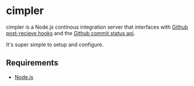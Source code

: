 # cimpler

cimpler is a Node.js continous integration server that interfaces with
[Github post-recieve
hooks](https://help.github.com/articles/post-receive-hooks) and the
[Github commit status api](http://developer.github.com/v3/repos/statuses/).

It's super simple to setup and configure.

## Requirements

 * [Node.js](http://nodejs.org/)
